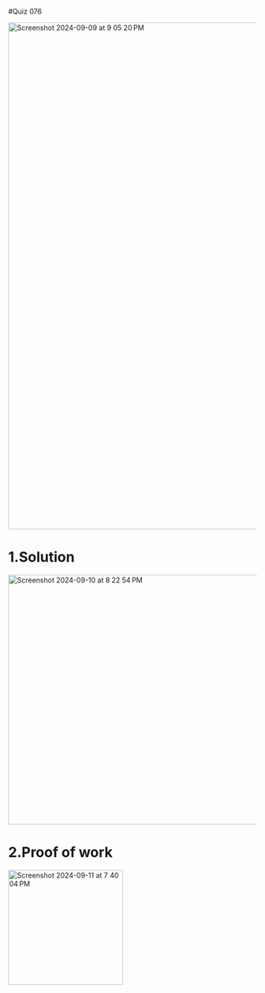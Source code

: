 #Quiz 076


<img width="1025" alt="Screenshot 2024-09-09 at 9 05 20 PM" src="https://github.com/user-attachments/assets/208cac03-de26-438a-a6ea-e9ebf7545db2">





# 1.Solution
<img width="505" alt="Screenshot 2024-09-10 at 8 22 54 PM" src="https://github.com/user-attachments/assets/ed0c1682-03a7-47c6-9599-fa75ad45850d">


# 2.Proof of work
<img width="232" alt="Screenshot 2024-09-11 at 7 40 04 PM" src="https://github.com/user-attachments/assets/8a1365e1-5fa8-4a23-999e-0c61becf8f00">
